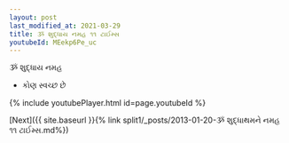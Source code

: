 ```yaml
---
layout: post
last_modified_at: 2021-03-29
title: ૐ શુદ્ધાય નમહ ૧૧ ટાઈમ્સ
youtubeId: MEekp6Pe_uc
---
```

 
 
 ૐ શુદ્ધાય નમહ  
 
 -  કોણ સ્વચ્છ છે 
 
  
 
  
 
 
 
 
 
 


{% include youtubePlayer.html id=page.youtubeId %}
 
[Next]({{ site.baseurl }}{% link  split1/_posts/2013-01-20-ૐ શુદ્ધાથમને નમહ ૧૧ ટાઈમ્સ.md%})
 
